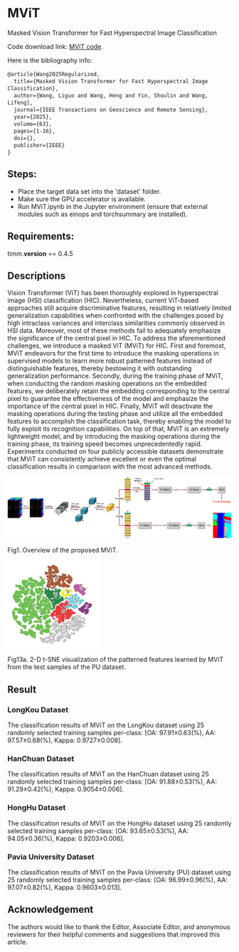 # MViT
Masked Vision Transformer for Fast Hyperspectral Image Classification

Code download link: [MViT code](https://github.com/swiftest/MViT/archive/refs/heads/main.zip).

Here is the bibliography info:
<br/>

```jason
@article{Wang2025Regularized,  
  title={Masked Vision Transformer for Fast Hyperspectral Image Classification},  
  author={Wang, Liguo and Wang, Heng and Yin, Shoulin and Wang, Lifeng},  
  journal={IEEE Transactions on Geoscience and Remote Sensing},  
  year={2025},
  volume={63},
  pages={1-16},
  doi={},
  publisher={IEEE}
}
```

## Steps:
- Place the target data set into the 'dataset' folder.
- Make sure the GPU accelerator is available.
- Run MViT.ipynb in the Jupyter environment (ensure that external modules such as einops and torchsummary are installed).

## Requirements:
timm.__version__ == 0.4.5

## Descriptions

Vision Transformer (ViT) has been thoroughly explored in hyperspectral image (HSI) classification (HIC). Nevertheless, current ViT-based approaches still acquire discriminative features, resulting in relatively limited generalization capabilities when confronted with the challenges posed by high intraclass variances and interclass similarities commonly observed in HSI data. Moreover, most of these methods fail to adequately emphasize the significance of the central pixel in HIC. To address the aforementioned challenges, we introduce a masked ViT (MViT) for HIC. First and foremost, MViT endeavors for the first time to introduce the masking operations in supervised models to learn more robust patterned features instead of distinguishable features, thereby bestowing it with outstanding generalization performance. Secondly, during the training phase of MViT, when conducting the random masking operations on the embedded features, we deliberately retain the embedding corresponding to the central pixel to guarantee the effectiveness of the model and emphasize the importance of the central pixel in HIC. Finally, MViT will deactivate the masking operations during the testing phase and utilize all the embedded features to accomplish the classification task, thereby enabling the model to fully exploit its recognition capabilities. On top of that, MViT is an extremely lightweight model, and by introducing the masking operations during the training phase, its training speed becomes unprecedentedly rapid. Experiments conducted on four publicly accessible datasets demonstrate that MViT can consistently achieve excellent or even the optimal classification results in comparison with the most advanced methods.

<img src="figure/framework.png" width="610"/>

Fig1. Overview of the proposed MViT.


<img src="figure/tsne_mvit.png" width="200"/>

Fig13a. 2-D t-SNE visualization of the patterned features learned by MViT from the test samples of the PU dataset.

## Result

### LongKou Dataset

The classification results of MViT on the LongKou dataset using 25 randomly selected training samples per-class: [OA: 97.91±0.63(%), AA: 97.57±0.68(%), Kappa: 0.9727±0.008].

### HanChuan Dataset

The classification results of MViT on the HanChuan dataset using 25 randomly selected training samples per-class: [OA: 91.88±0.53(%), AA: 91.29±0.42(%), Kappa: 0.9054±0.006].

### HongHu Dataset

The classification results of MViT on the HongHu dataset using 25 randomly selected training samples per-class: [OA: 93.65±0.53(%), AA: 94.05±0.36(%), Kappa: 0.9203±0.006].

### Pavia University Dataset

The classification results of MViT on the Pavia University (PU) dataset using 25 randomly selected training samples per-class: [OA: 96.99±0.96(%), AA: 97.07±0.82(%), Kappa: 0.9603±0.013].

## Acknowledgement

The authors would like to thank the Editor, Associate Editor, and anonymous reviewers for their helpful comments and suggestions that improved this article.
